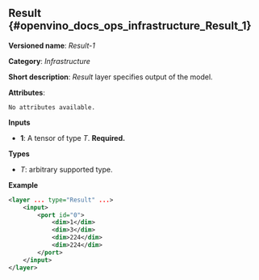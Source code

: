 ## Result <a name="Result"></a> {#openvino_docs_ops_infrastructure_Result_1}

**Versioned name**: *Result-1*

**Category**: *Infrastructure*

**Short description**: *Result* layer specifies output of the model.

**Attributes**:

    No attributes available.

**Inputs**

* **1**: A tensor of type *T*. **Required.**

**Types**

* *T*: arbitrary supported type.

**Example**

```xml
<layer ... type="Result" ...>
    <input>
        <port id="0">
            <dim>1</dim>
            <dim>3</dim>
            <dim>224</dim>
            <dim>224</dim>
        </port>
    </input>
</layer>
```
